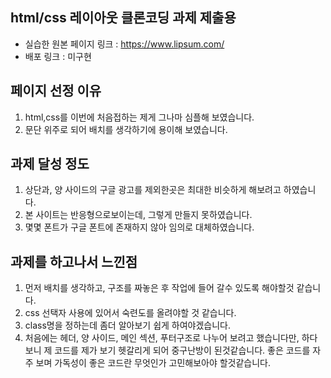 ## html/css 레이아웃 클론코딩 과제 제출용

- 실습한 원본 페이지 링크 : https://www.lipsum.com/
- 배포 링크 : 미구현

## 페이지 선정 이유
1. html,css를 이번에 처음접하는 제게 그나마 심플해 보였습니다.
2. 문단 위주로 되어 배치를 생각하기에 용이해 보였습니다.

## 과제 달성 정도
1. 상단과, 양 사이드의 구글 광고를 제외한곳은 최대한 비슷하게 해보려고 하였습니다.
2. 본 사이트는 반응형으로보이는데, 그렇게 만들지 못하였습니다.
3. 몇몇 폰트가 구글 폰트에 존재하지 않아 임의로 대체하였습니다.

## 과제를 하고나서 느낀점
1. 먼저 배치를 생각하고, 구조를 짜놓은 후 작업에 들어 갈수 있도록 해야할것 같습니다.
2. css 선택자 사용에 있어서 숙련도를 올려야할 것 같습니다.
3. class명을 정하는데 좀더 알아보기 쉽게 하여야겠습니다.
4. 처음에는 헤더, 양 사이드, 메인 섹션, 푸터구조로 나누어 보려고 했습니다만, 하다보니
제 코드를 제가 보기 헷갈리게 되어 중구난방이 된것같습니다. 좋은 코드를 자주 보며 가독성이
좋은 코드란 무엇인가 고민해보아야 할것같습니다.
